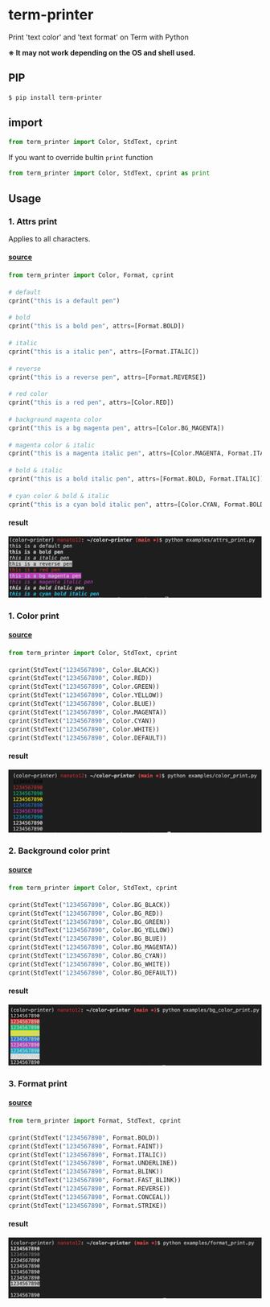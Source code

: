 # term-printer
Print 'text color' and 'text format' on Term with Python

**※ It may not work depending on the OS and shell used.**

## PIP

```bash
$ pip install term-printer
```

## import

```python
from term_printer import Color, StdText, cprint
```

If you want to override bultin `print` function


```python
from term_printer import Color, StdText, cprint as print
```


## Usage

### 1. Attrs print

Applies to all characters.

#### **[source](https://github.com/nanato12/term-printer/blob/main/examples/attrs_print.py)**

```python
from term_printer import Color, Format, cprint

# default
cprint("this is a default pen")

# bold
cprint("this is a bold pen", attrs=[Format.BOLD])

# italic
cprint("this is a italic pen", attrs=[Format.ITALIC])

# reverse
cprint("this is a reverse pen", attrs=[Format.REVERSE])

# red color
cprint("this is a red pen", attrs=[Color.RED])

# background magenta color
cprint("this is a bg magenta pen", attrs=[Color.BG_MAGENTA])

# magenta color & italic
cprint("this is a magenta italic pen", attrs=[Color.MAGENTA, Format.ITALIC])

# bold & italic
cprint("this is a bold italic pen", attrs=[Format.BOLD, Format.ITALIC])

# cyan color & bold & italic
cprint("this is a cyan bold italic pen", attrs=[Color.CYAN, Format.BOLD, Format.ITALIC])
```

#### result

<img src="https://raw.githubusercontent.com/nanato12/term-printer/main/docs/images/examples_attrs_print_result.png">

### 1. Color print

#### **[source](https://github.com/nanato12/term-printer/blob/main/examples/color_print.py)**

```python
from term_printer import Color, StdText, cprint

cprint(StdText("1234567890", Color.BLACK))
cprint(StdText("1234567890", Color.RED))
cprint(StdText("1234567890", Color.GREEN))
cprint(StdText("1234567890", Color.YELLOW))
cprint(StdText("1234567890", Color.BLUE))
cprint(StdText("1234567890", Color.MAGENTA))
cprint(StdText("1234567890", Color.CYAN))
cprint(StdText("1234567890", Color.WHITE))
cprint(StdText("1234567890", Color.DEFAULT))
```

#### result

<img src="https://raw.githubusercontent.com/nanato12/term-printer/main/docs/images/examples_color_print_result.png">

### 2. Background color print

#### **[source](https://github.com/nanato12/term-printer/blob/main/examples/bg_color_print.py)**

```python
from term_printer import Color, StdText, cprint

cprint(StdText("1234567890", Color.BG_BLACK))
cprint(StdText("1234567890", Color.BG_RED))
cprint(StdText("1234567890", Color.BG_GREEN))
cprint(StdText("1234567890", Color.BG_YELLOW))
cprint(StdText("1234567890", Color.BG_BLUE))
cprint(StdText("1234567890", Color.BG_MAGENTA))
cprint(StdText("1234567890", Color.BG_CYAN))
cprint(StdText("1234567890", Color.BG_WHITE))
cprint(StdText("1234567890", Color.BG_DEFAULT))
```

#### result

<img src="https://raw.githubusercontent.com/nanato12/term-printer/main/docs/images/examples_bg_color_print_result.png">

### 3. Format print

#### **[source](https://github.com/nanato12/term-printer/blob/main/examples/format_print.py)**

```python
from term_printer import Format, StdText, cprint

cprint(StdText("1234567890", Format.BOLD))
cprint(StdText("1234567890", Format.FAINT))
cprint(StdText("1234567890", Format.ITALIC))
cprint(StdText("1234567890", Format.UNDERLINE))
cprint(StdText("1234567890", Format.BLINK))
cprint(StdText("1234567890", Format.FAST_BLINK))
cprint(StdText("1234567890", Format.REVERSE))
cprint(StdText("1234567890", Format.CONCEAL))
cprint(StdText("1234567890", Format.STRIKE))
```

#### result

<img src="https://raw.githubusercontent.com/nanato12/term-printer/main/docs/images/examples_format_print_result.png">
